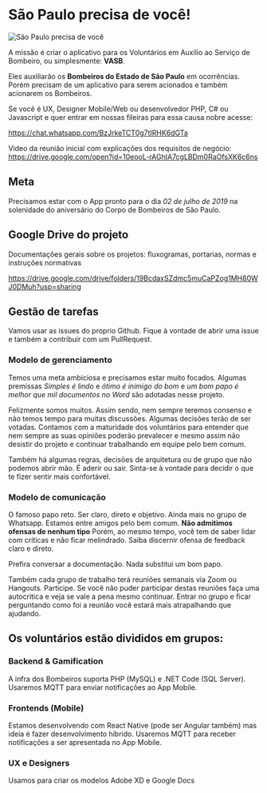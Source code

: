 # São Paulo precisa de você!

![São Paulo precisa de você](https://raw.githubusercontent.com/voluntarios193sp/docsgerais/master/cartaz-convocacao-01.jpeg "São Paulo precisa de você!")

A missão é criar o aplicativo para os Voluntários em Auxílio ao Serviço de Bombeiro, ou simplesmente: **VASB**.

Eles auxiliarão os **Bombeiros do Estado de São Paulo** em ocorrências. Porém precisam de um aplicativo para serem acionados e também acionarem os Bombeiros.

Se você é UX, Designer Mobile/Web ou desenvolvedor PHP, C# ou Javascript e quer entrar em nossas fileiras para essa causa nobre acesse:

https://chat.whatsapp.com/BzJrkeTCT0g7tIRHK6dGTa

Video da reunião inicial com explicações dos requisitos de negócio: https://drive.google.com/open?id=10eooL-rAGhIA7cgLBDm0RaOfsXK6c6ns

## Meta

Precisamos estar com o App pronto para o dia *02 de julho de 2019* na solenidade do aniversário do Corpo de Bombeiros de São Paulo.

## Google Drive do projeto

Documentações gerais sobre os projetos: fluxogramas, portarias, normas e instruções normativas

https://drive.google.com/drive/folders/19BcdaxSZdmc5muCaPZog1MH80WJ0DMuh?usp=sharing

## Gestão de tarefas

Vamos usar as issues do proprio Github. Fique à vontade de abrir uma issue e também a contribuir com um PullRequest.

### Modelo de gerenciamento

Temos uma meta ambiciosa e precisamos estar muito focados. 
Algumas premissas *Simples é lindo* e *ótimo é inimigo do bom* e *um bom papo é melhor que mil documentos no Word* são adotadas nesse projeto.

Felizmente somos muitos. Assim sendo, nem sempre teremos consenso e não temos tempo para muitas discussões. Algumas decisões terão de ser votadas.
Contamos com a maturidade dos voluntários para entender que nem sempre as suas opiniões poderão prevalecer e mesmo assim não desistir do projeto
e continuar trabalhando em equipe pelo bem comum. 

Também há algumas regras, decisões de arquitetura ou de grupo que não podemos abrir mão. É aderir ou sair. 
Sinta-se à vontade para decidir o que te fizer sentir mais confortável.

### Modelo de comunicação

O famoso papo reto. Ser claro, direto e objetivo. Ainda mais no grupo de Whatsapp. Estamos entre amigos pelo bem comum. 
**Não admitimos ofensas de nenhum tipo** 
Porém, ao mesmo tempo, você tem de saber lidar com críticas e não ficar melindrado. Saiba discernir ofensa de feedback claro e direto.

Prefira conversar a documentação. Nada substitui um bom papo.

Também cada grupo de trabalho terá reuniões semanais via Zoom ou Hangouts. Participe. 
Se você não puder participar destas reuniões faça uma autocritica e veja se vale a pena mesmo continuar. 
Entrar no grupo e ficar perguntando como foi a reunião você estará mais atrapalhando que ajudando.

## Os voluntários estão divididos em grupos:

### Backend & Gamification

A infra dos Bombeiros suporta PHP (MySQL) e .NET Code (SQL Server). Usaremos MQTT para enviar notificações ao App Mobile.

### Frontends (Mobile)

Estamos desenvolvendo com React Native (pode ser Angular também) mas ideia é fazer desenvolvimento híbrido. Usaremos MQTT para receber notificações a ser apresentada no App Mobile.

### UX e Designers

Usamos para criar os modelos Adobe XD e Google Docs




